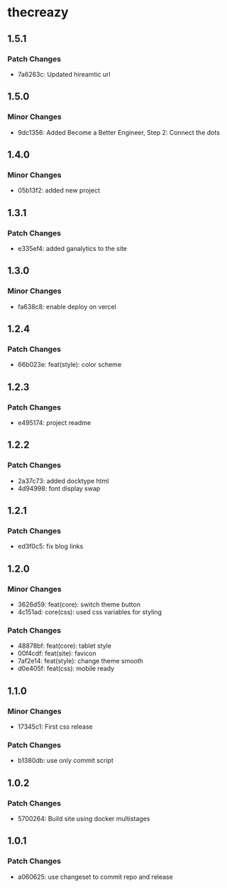 # thecreazy

## 1.5.1

### Patch Changes

- 7a6263c: Updated hireamtic url

## 1.5.0

### Minor Changes

- 9dc1356: Added Become a Better Engineer, Step 2: Connect the dots

## 1.4.0

### Minor Changes

- 05b13f2: added new project

## 1.3.1

### Patch Changes

- e335ef4: added ganalytics to the site

## 1.3.0

### Minor Changes

- fa638c8: enable deploy on vercel

## 1.2.4

### Patch Changes

- 66b023e: feat(style): color scheme

## 1.2.3

### Patch Changes

- e495174: project readme

## 1.2.2

### Patch Changes

- 2a37c73: added docktype html
- 4d94998: font display swap

## 1.2.1

### Patch Changes

- ed3f0c5: fix blog links

## 1.2.0

### Minor Changes

- 3626d59: feat(core): switch theme button
- 4c151ad: core(css): used css variables for styling

### Patch Changes

- 48878bf: feat(core): tablet style
- 00f4cdf: feat(site): favicon
- 7af2e14: feat(style): change theme smooth
- d0e405f: feat(css): mobile ready

## 1.1.0

### Minor Changes

- 17345c1: First css release

### Patch Changes

- b1380db: use only commit script

## 1.0.2

### Patch Changes

- 5700264: Build site using docker multistages

## 1.0.1

### Patch Changes

- a060625: use changeset to commit repo and release
